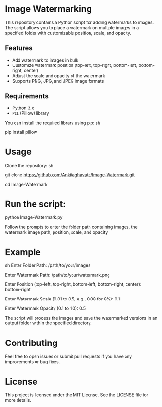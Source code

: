 # Image Watermarking

This repository contains a Python script for adding watermarks to images. The script allows you to place a watermark on multiple images in a specified folder with customizable position, scale, and opacity.

## Features

- Add watermark to images in bulk
- Customize watermark position (top-left, top-right, bottom-left, bottom-right, center)
- Adjust the scale and opacity of the watermark
- Supports PNG, JPG, and JPEG image formats

## Requirements

- Python 3.x
- `PIL` (Pillow) library

You can install the required library using pip:
```sh```

pip install pillow
# Usage
Clone the repository:
sh

git clone https://github.com/Ankitaghavate/Image-Watermark.git

cd Image-Watermark

# Run the script:

python Image-Watermark.py

Follow the prompts to enter the folder path containing images, the watermark image path, position, scale, and opacity.
# Example

sh
Enter Folder Path: /path/to/your/images

Enter Watermark Path: /path/to/your/watermark.png

Enter Position (top-left, top-right, bottom-left, bottom-right, center): bottom-right

Enter Watermark Scale (0.01 to 0.5, e.g., 0.08 for 8%): 0.1

Enter Watermark Opacity (0.1 to 1.0): 0.5

The script will process the images and save the watermarked versions in an output folder within the specified directory.

# Contributing

Feel free to open issues or submit pull requests if you have any improvements or bug fixes.

# License

This project is licensed under the MIT License. See the LICENSE file for more details.
